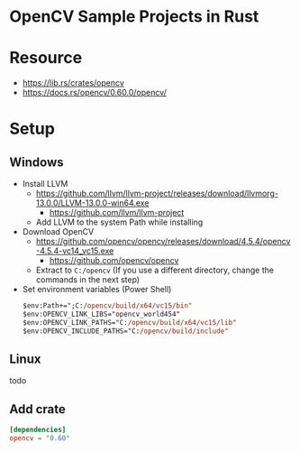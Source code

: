 # OpenCV Sample Projects in Rust 

# Resource
- https://lib.rs/crates/opencv
- https://docs.rs/opencv/0.60.0/opencv/


# Setup
## Windows
- Install LLVM
    - https://github.com/llvm/llvm-project/releases/download/llvmorg-13.0.0/LLVM-13.0.0-win64.exe
        - https://github.com/llvm/llvm-project
    - Add LLVM to the system Path while installing
- Download OpenCV
    - https://github.com/opencv/opencv/releases/download/4.5.4/opencv-4.5.4-vc14_vc15.exe
        - https://github.com/opencv/opencv
    - Extract to `C:/opencv` (If you use a different directory, change the commands in the next step)
- Set environment variables (Power Shell)
    ```ps
    $env:Path+=";C:/opencv/build/x64/vc15/bin"
    $env:OPENCV_LINK_LIBS="opencv_world454"
    $env:OPENCV_LINK_PATHS="C:/opencv/build/x64/vc15/lib"
    $env:OPENCV_INCLUDE_PATHS="C:/opencv/build/include"
    ```

## Linux
todo

## Add crate
```toml
[dependencies]
opencv = "0.60"
```

